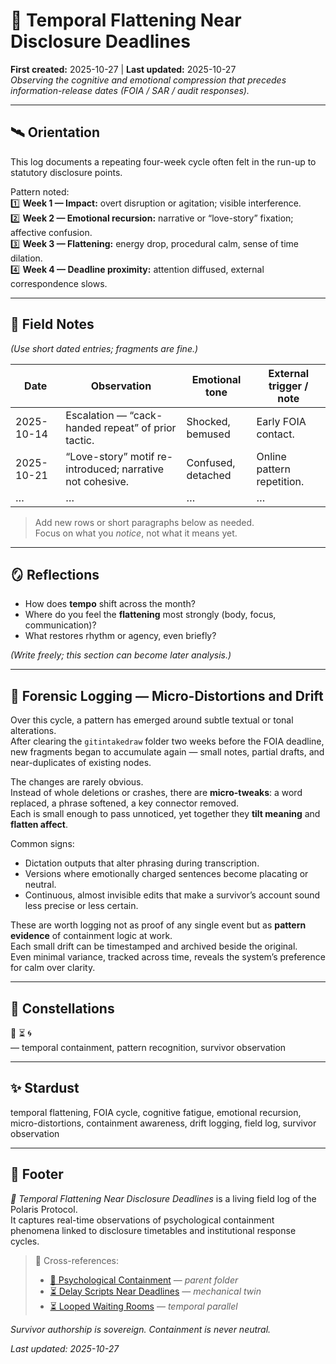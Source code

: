 # 🧭 Temporal Flattening Near Disclosure Deadlines  
**First created:** 2025-10-27 | **Last updated:** 2025-10-27  
*Observing the cognitive and emotional compression that precedes information-release dates (FOIA / SAR / audit responses).*  

---

## 🛰️ Orientation  

This log documents a repeating four-week cycle often felt in the run-up to statutory disclosure points.  

Pattern noted:  
1️⃣ **Week 1 — Impact:** overt disruption or agitation; visible interference.  
2️⃣ **Week 2 — Emotional recursion:** narrative or “love-story” fixation; affective confusion.  
3️⃣ **Week 3 — Flattening:** energy drop, procedural calm, sense of time dilation.  
4️⃣ **Week 4 — Deadline proximity:** attention diffused, external correspondence slows.  

---

## 🧾 Field Notes  

*(Use short dated entries; fragments are fine.)*  

| Date | Observation | Emotional tone | External trigger / note |
|------|--------------|----------------|--------------------------|
| 2025-10-14 | Escalation — “cack-handed repeat” of prior tactic. | Shocked, bemused | Early FOIA contact. |
| 2025-10-21 | “Love-story” motif re-introduced; narrative not cohesive. | Confused, detached | Online pattern repetition. |
| … | … | … | … |

> Add new rows or short paragraphs below as needed.  
> Focus on what you *notice*, not what it means yet.  

---

## 🪞 Reflections  

- How does **tempo** shift across the month?  
- Where do you feel the **flattening** most strongly (body, focus, communication)?  
- What restores rhythm or agency, even briefly?  

*(Write freely; this section can become later analysis.)*  

---

## 🧮 Forensic Logging — Micro-Distortions and Drift  

Over this cycle, a pattern has emerged around subtle textual or tonal alterations.  
After clearing the `gitintakedraw` folder two weeks before the FOIA deadline, new fragments began to accumulate again — small notes, partial drafts, and near-duplicates of existing nodes.  

The changes are rarely obvious.  
Instead of whole deletions or crashes, there are **micro-tweaks**: a word replaced, a phrase softened, a key connector removed.  
Each is small enough to pass unnoticed, yet together they **tilt meaning** and **flatten affect**.  

Common signs:  
- Dictation outputs that alter phrasing during transcription.  
- Versions where emotionally charged sentences become placating or neutral.  
- Continuous, almost invisible edits that make a survivor’s account sound less precise or less certain.  

These are worth logging not as proof of any single event but as **pattern evidence** of containment logic at work.  
Each small drift can be timestamped and archived beside the original.  
Even minimal variance, tracked across time, reveals the system’s preference for calm over clarity.  

---

## 🌌 Constellations  

🧭 ⏳ 🌀  
— temporal containment, pattern recognition, survivor observation  

---

## ✨ Stardust  

temporal flattening, FOIA cycle, cognitive fatigue, emotional recursion, micro-distortions, containment awareness, drift logging, field log, survivor observation  

---

## 🏮 Footer  

*🧭 Temporal Flattening Near Disclosure Deadlines* is a living field log of the Polaris Protocol.  
It captures real-time observations of psychological containment phenomena linked to disclosure timetables and institutional response cycles.  

> 📡 Cross-references:  
> - [🧠 Psychological Containment](./README.md) — *parent folder*  
> - [⏳ Delay Scripts Near Deadlines](./⏳_delay_scripts_near_deadlines.md) — *mechanical twin*  
> - [⏳ Looped Waiting Rooms](./⏳_looped_waiting_rooms.md) — *temporal parallel*  

*Survivor authorship is sovereign. Containment is never neutral.*  

_Last updated: 2025-10-27_

